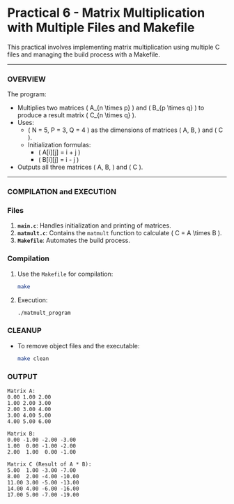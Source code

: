 # Practical 6 - Matrix Multiplication with Multiple Files and Makefile

This practical involves implementing matrix multiplication using multiple C files and managing the build process with a Makefile.

---

### OVERVIEW
The program:
- Multiplies two matrices \( A_{n \times p} \) and \( B_{p \times q} \) to produce a result matrix \( C_{n \times q} \).
- Uses:
  - \( N = 5, P = 3, Q = 4 \) as the dimensions of matrices \( A, B, \) and \( C \).
  - Initialization formulas:
    - \( A[i][j] = i + j \)
    - \( B[i][j] = i - j \)
- Outputs all three matrices \( A, B, \) and \( C \).

---

### COMPILATION and EXECUTION

### Files
1. **`main.c`**: Handles initialization and printing of matrices.
2. **`matmult.c`**: Contains the `matmult` function to calculate \( C = A \times B \).
3. **`Makefile`**: Automates the build process.

### Compilation
1. Use the `Makefile` for compilation:
   ```bash
   make

2. Execution:
   ```bash
   ./matmult_program

### CLEANUP
- To remove object files and the executable:
  ```bash
  make clean

### OUTPUT
    Matrix A:
    0.00 1.00 2.00 
    1.00 2.00 3.00 
    2.00 3.00 4.00 
    3.00 4.00 5.00 
    4.00 5.00 6.00 

    Matrix B:
    0.00 -1.00 -2.00 -3.00 
    1.00  0.00 -1.00 -2.00 
    2.00  1.00  0.00 -1.00 

    Matrix C (Result of A * B):
    5.00  1.00 -3.00 -7.00 
    8.00  2.00 -4.00 -10.00 
    11.00 3.00 -5.00 -13.00 
    14.00 4.00 -6.00 -16.00 
    17.00 5.00 -7.00 -19.00 



